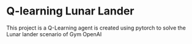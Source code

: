 # Q-learning Lunar Lander

This project is a Q-Learning agent is created using pytorch to solve the Lunar lander scenario of Gym OpenAI
